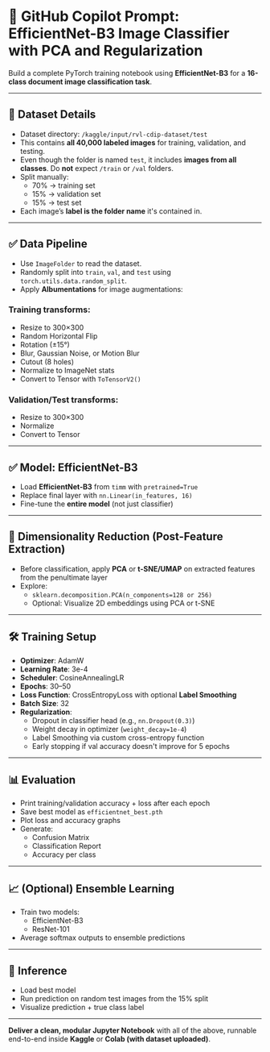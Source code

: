 # 🔧 GitHub Copilot Prompt: EfficientNet-B3 Image Classifier with PCA and Regularization

Build a complete PyTorch training notebook using **EfficientNet-B3** for a **16-class document image classification task**.

---

## 📂 Dataset Details

- Dataset directory: `/kaggle/input/rvl-cdip-dataset/test`
- This contains **all 40,000 labeled images** for training, validation, and testing.
- Even though the folder is named `test`, it includes **images from all classes**. Do **not** expect `/train` or `/val` folders.
- Split manually:
  - 70% → training set
  - 15% → validation set
  - 15% → test set
- Each image’s **label is the folder name** it's contained in.

---

## ✅ Data Pipeline

- Use `ImageFolder` to read the dataset.
- Randomly split into `train`, `val`, and `test` using `torch.utils.data.random_split`.
- Apply **Albumentations** for image augmentations:

### Training transforms:
- Resize to 300×300
- Random Horizontal Flip
- Rotation (±15°)
- Blur, Gaussian Noise, or Motion Blur
- Cutout (8 holes)
- Normalize to ImageNet stats
- Convert to Tensor with `ToTensorV2()`

### Validation/Test transforms:
- Resize to 300×300
- Normalize
- Convert to Tensor

---

## ✅ Model: EfficientNet-B3

- Load **EfficientNet-B3** from `timm` with `pretrained=True`
- Replace final layer with `nn.Linear(in_features, 16)`
- Fine-tune the **entire model** (not just classifier)

---

## 🧠 Dimensionality Reduction (Post-Feature Extraction)

- Before classification, apply **PCA** or **t-SNE/UMAP** on extracted features from the penultimate layer
- Explore:
  - `sklearn.decomposition.PCA(n_components=128 or 256)`
  - Optional: Visualize 2D embeddings using PCA or t-SNE

---

## 🛠️ Training Setup

- **Optimizer**: AdamW
- **Learning Rate**: 3e-4
- **Scheduler**: CosineAnnealingLR
- **Epochs**: 30–50
- **Loss Function**: CrossEntropyLoss with optional **Label Smoothing**
- **Batch Size**: 32
- **Regularization**:
  - Dropout in classifier head (e.g., `nn.Dropout(0.3)`)
  - Weight decay in optimizer (`weight_decay=1e-4`)
  - Label Smoothing via custom cross-entropy function
  - Early stopping if val accuracy doesn't improve for 5 epochs

---

## 📊 Evaluation

- Print training/validation accuracy + loss after each epoch
- Save best model as `efficientnet_best.pth`
- Plot loss and accuracy graphs
- Generate:
  - Confusion Matrix
  - Classification Report
  - Accuracy per class

---

## 📈 (Optional) Ensemble Learning

- Train two models:
  - EfficientNet-B3
  - ResNet-101
- Average softmax outputs to ensemble predictions

---

## 🧪 Inference

- Load best model
- Run prediction on random test images from the 15% split
- Visualize prediction + true class label

---

**Deliver a clean, modular Jupyter Notebook** with all of the above, runnable end-to-end inside **Kaggle** or **Colab (with dataset uploaded)**.
